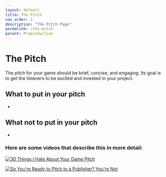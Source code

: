 ```yaml
---
layout: default
title: The Pitch
nav_order: 2
description: "The Pitch Page"
permalink: /the-pitch
parent: Preproduction
---
```


# The Pitch

The pitch for your game should be brief, concise, and engaging. Its goal is to get the listeners to be excited and invested in your project.

## What to put in your pitch

* 

## What **not** to put in your pitch

* 

### Here are some videos that describe this in more detail:

[![30 Things I Hate About Your Game Pitch](https://res.cloudinary.com/marcomontalbano/image/upload/v1594158922/video_to_markdown/images/youtube--4LTtr45y7P0-c05b58ac6eb4c4700831b2b3070cd403.jpg)](https://www.youtube.com/watch?v=4LTtr45y7P0&feature=emb_title "30 Things I Hate About Your Game Pitch")

[![So You're Ready to Pitch to a Publisher? You're Not](https://res.cloudinary.com/marcomontalbano/image/upload/v1594159062/video_to_markdown/images/youtube--MP-nmrMb9FQ-c05b58ac6eb4c4700831b2b3070cd403.jpg)](https://www.youtube.com/watch?v=MP-nmrMb9FQ&feature=emb_title "So You're Ready to Pitch to a Publisher? You're Not")